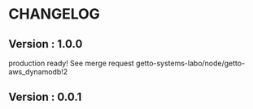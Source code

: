 # CHANGELOG

## Version : 1.0.0

production ready! See merge request getto-systems-labo/node/getto-aws_dynamodb!2


## Version : 0.0.1


